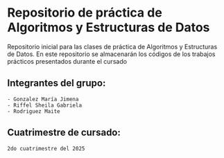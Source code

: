 # Repositorio de práctica de Algoritmos y Estructuras de Datos

Repositorio inicial para las clases de práctica de Algoritmos y Estructuras de Datos. En este repositorio se almacenarán los códigos de los trabajos prácticos presentados durante el cursado

## Integrantes del grupo:
    - Gonzalez María Jimena
    - Riffel Sheila Gabriela
    - Rodriguez Maite

## Cuatrimestre de cursado:
    2do cuatrimestre del 2025
